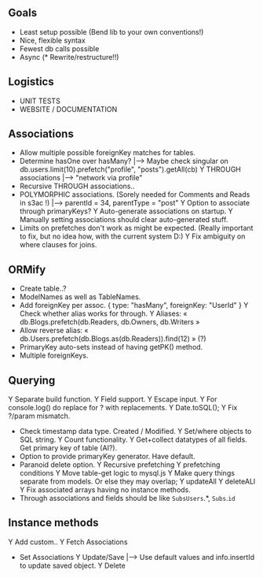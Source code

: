 ## Goals
* Least setup possible (Bend lib to your own conventions!)
* Nice, flexible syntax
* Fewest db calls possible
* Async
(* Rewrite/restructure!!)

## Logistics
* UNIT TESTS
* WEBSITE / DOCUMENTATION

## Associations
* Allow multiple possible foreignKey matches for tables.
* Determine hasOne over hasMany?
|--> Maybe check singular on db.users.limit(10).prefetch("profile", "posts").getAll(cb)
Y THROUGH associations
|--> "network via profile"
* Recursive THROUGH associations..
* POLYMORPHIC associations. (Sorely needed for Comments and Reads in s3ac !)
|--> parentId = 34, parentType = "post"
Y Option to associate through primaryKeys?
Y Auto-generate associations on startup.
Y Manually setting associations should clear auto-generated stuff.
* Limits on prefetches don't work as might be expected. (Really important to fix, but no idea how, with the current system D:)
Y Fix ambiguity on where clauses for joins.

## ORMify
* Create table..?
* ModelNames as well as TableNames.
* Add foreignKey per assoc. { type: "hasMany", foreignKey: "UserId" }
Y Check whether alias works for through.
Y Aliases: « db.Blogs.prefetch(db.Readers, db.Owners, db.Writers »
* Allow reverse alias: « db.Users.prefetch(db.Blogs.as(db.Readers)).find(12) » (?)
* PrimaryKey auto-sets instead of having getPK() method.
* Multiple foreignKeys.

## Querying
Y Separate build function.
Y Field support.
Y Escape input.
Y For console.log() do replace for ? with replacements.
Y Date.toSQL();
Y Fix ?/param mismatch.
* Check timestamp data type. Created / Modified.
Y Set/where objects to SQL string.
Y Count functionality.
Y Get+collect datatypes of all fields. Get primary key of table (AI?).
* Option to provide primaryKey generator. Have default.
* Paranoid delete option.
Y Recursive prefetching
Y prefetching conditions
Y Move table-get logic to mysql.js
Y Make query things separate from models. Or else they may overlap;
Y updateAll
Y deleteALl
Y Fix associated arrays having no instance methods.
* Through associations and fields should be like `SubsUsers`.*, `Subs`.`id`

## Instance methods
Y Add custom..
Y Fetch Associations
* Set Associations
Y Update/Save
|--> Use default values and info.insertId to update saved object.
Y Delete
